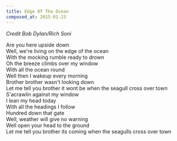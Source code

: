 ```yaml
---
title: Edge Of The Ocean
composed_at: 2015-01-23
---
```


*Credit Bob Dylan/Rich Soni*

Are you here upside down  
Well, we're living on the edge of the ocean  
With the mocking rumble ready to drown  
Oh the breeze climbs over my window  
With all the ocean round  
Well then I wakeup every morning  
Brother brother wasn't looking down  
Let me tell you brother it wont be when the seagull cross over town  
S'acrawlin against my window  
I lean my head today  
With all the headings I follow  
Hundred down that gate  
Well, weather will give no warning  
Well open your head to the ground  
Let me tell you brother its coming when the seagulls cross over town  
